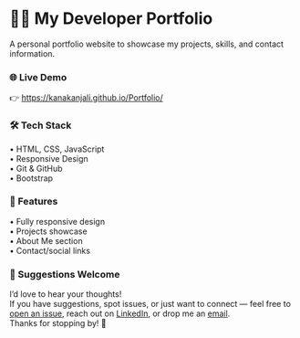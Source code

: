 # 🧑‍💻 My Developer Portfolio  
A personal portfolio website to showcase my projects, skills, and contact information.

### 🌐 Live Demo  
👉 https://kanakanjali.github.io/Portfolio/


### 🛠️ Tech Stack  
• HTML, CSS, JavaScript  
• Responsive Design  
• Git & GitHub  
• Bootstrap

### 📂 Features  
• Fully responsive design  
• Projects showcase  
• About Me section  
• Contact/social links  

### 📝 Suggestions Welcome  
I’d love to hear your thoughts!  
If you have suggestions, spot issues, or just want to connect — feel free to  [open an issue](#), reach out on [LinkedIn](#), or drop me an [email](#).  
Thanks for stopping by! 🚀
